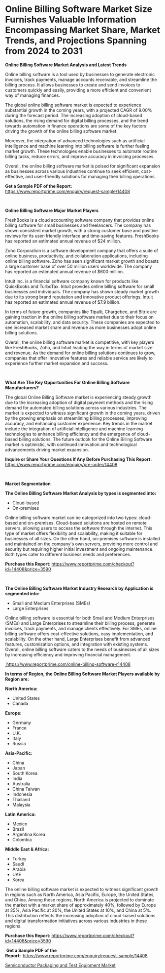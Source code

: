 <p><h1>Online Billing Software Market Size Furnishes Valuable Information Encompassing Market Share, Market Trends, and Projections Spanning from 2024 to 2031</h1></p><p><strong>Online Billing Software Market Analysis and Latest Trends</strong></p>
<p><p>Online billing software is a tool used by businesses to generate electronic invoices, track payments, manage accounts receivable, and streamline the billing process. It allows businesses to create and send invoices to customers quickly and easily, providing a more efficient and convenient way of managing finances.</p><p>The global online billing software market is expected to experience substantial growth in the coming years, with a projected CAGR of 9.00% during the forecast period. The increasing adoption of cloud-based solutions, the rising demand for digital billing processes, and the trend towards automation in finance operations are some of the key factors driving the growth of the online billing software market.</p><p>Moreover, the integration of advanced technologies such as artificial intelligence and machine learning into billing software is further fueling market growth. These technologies enable businesses to automate routine billing tasks, reduce errors, and improve accuracy in invoicing processes.</p><p>Overall, the online billing software market is poised for significant expansion as businesses across various industries continue to seek efficient, cost-effective, and user-friendly solutions for managing their billing operations.</p></p>
<p><strong>Get a Sample PDF of the Report:&nbsp;</strong> <a href="https://www.reportprime.com/enquiry/request-sample/14408">https://www.reportprime.com/enquiry/request-sample/14408</a></p>
<p>&nbsp;</p>
<p><strong>Online Billing Software Major Market Players</strong></p>
<p><p>FreshBooks is a cloud accounting software company that provides online billing software for small businesses and freelancers. The company has shown consistent market growth, with a strong customer base and positive reviews for its user-friendly interface and time-saving features. FreshBooks has reported an estimated annual revenue of $24 million.</p><p>Zoho Corporation is a software development company that offers a suite of online business, productivity, and collaboration applications, including online billing software. Zoho has seen significant market growth and boasts a large customer base of over 50 million users worldwide. The company has reported an estimated annual revenue of $600 million.</p><p>Intuit Inc. is a financial software company known for products like QuickBooks and TurboTax. Intuit provides online billing software for small businesses and individuals. The company has shown steady market growth due to its strong brand reputation and innovative product offerings. Intuit has reported an estimated annual revenue of $7.9 billion.</p><p>In terms of future growth, companies like Tipalti, Chargebee, and Bitrix are gaining traction in the online billing software market due to their focus on automation, scalability, and data security. These companies are expected to see increased market share and revenue as more businesses adopt online billing solutions.</p><p>Overall, the online billing software market is competitive, with key players like FreshBooks, Zoho, and Intuit leading the way in terms of market size and revenue. As the demand for online billing solutions continues to grow, companies that offer innovative features and reliable service are likely to experience further market expansion and success.</p></p>
<p>&nbsp;</p>
<p><strong>What Are The Key Opportunities For Online Billing Software Manufacturers?</strong></p>
<p><p>The global Online Billing Software market is experiencing steady growth due to the increasing adoption of digital payment methods and the rising demand for automated billing solutions across various industries. The market is expected to witness significant growth in the coming years, driven by the growing emphasis on streamlining billing processes, improving accuracy, and enhancing customer experience. Key trends in the market include the integration of artificial intelligence and machine learning technologies to enhance billing efficiency and the emergence of cloud-based billing solutions. The future outlook for the Online Billing Software market is optimistic, with continued innovation and technological advancements driving market expansion.</p></p>
<p><strong>Inquire or Share Your Questions If Any Before Purchasing This Report:</strong> <a href="https://www.reportprime.com/enquiry/pre-order/14408">https://www.reportprime.com/enquiry/pre-order/14408</a></p>
<p>&nbsp;</p>
<p><strong>Market Segmentation</strong></p>
<p><strong>The Online Billing Software Market Analysis by types is segmented into:</strong></p>
<p><ul><li>Cloud-based</li><li>On-premises</li></ul></p>
<p><p>Online billing software market can be categorized into two types: cloud-based and on-premises. Cloud-based solutions are hosted on remote servers, allowing users to access the software through the internet. This type of market offers flexibility and scalability, making it suitable for businesses of all sizes. On the other hand, on-premises software is installed and maintained on the company's own servers, providing more control and security but requiring higher initial investment and ongoing maintenance. Both types cater to different business needs and preferences.</p></p>
<p><strong>Purchase this Report:&nbsp;</strong><a href="https://www.reportprime.com/checkout?id=14408&price=3590">https://www.reportprime.com/checkout?id=14408&price=3590</a></p>
<p>&nbsp;</p>
<p><strong>The Online Billing Software Market Industry Research by Application is segmented into:</strong></p>
<p><ul><li>Small and Medium Enterprises (SMEs)</li><li>Large Enterprises</li></ul></p>
<p><p>Online billing software is essential for both Small and Medium Enterprises (SMEs) and Large Enterprises to streamline their billing process, generate invoices, track payments, and manage clients effectively. For SMEs, online billing software offers cost-effective solutions, easy implementation, and scalability. On the other hand, Large Enterprises benefit from advanced features, customization options, and integration with existing systems. Overall, online billing software caters to the needs of businesses of all sizes by increasing efficiency and improving financial management.</p></p>
<p><a href="https://www.reportprime.com/online-billing-software-r14408">&nbsp;https://www.reportprime.com/online-billing-software-r14408</a></p>
<p><strong>In terms of Region, the Online Billing Software Market Players available by Region are:</strong></p>
<p>
    <p> <strong> North America: </strong>
        <ul>
            <li>United States</li>
            <li>Canada</li>
        </ul>
        </p> 
    <p> <strong> Europe: </strong>
        <ul>
            <li>Germany</li>
            <li>France</li>
            <li>U.K.</li>
            <li>Italy</li>
            <li>Russia</li>
        </ul>
        </p> 
    <p> <strong> Asia-Pacific: </strong>
        <ul>
            <li>China</li>
            <li>Japan</li>
            <li>South Korea</li>
            <li>India</li>
            <li>Australia</li>
            <li>China Taiwan</li>
            <li>Indonesia</li>
            <li>Thailand</li>
            <li>Malaysia</li>
        </ul>
        </p> 
    <p> <strong> Latin America: </strong>
        <ul>
            <li>Mexico</li>
            <li>Brazil</li>
            <li>Argentina Korea</li>
            <li>Colombia</li>
        </ul>
        </p> 
    <p> <strong> Middle East & Africa: </strong>
        <ul>
            <li>Turkey</li>
            <li>Saudi</li>
            <li>Arabia</li>
            <li>UAE</li>
            <li>Korea</li>
        </ul>
    </p>
    </p>
<p><p>The online billing software market is expected to witness significant growth in regions such as North America, Asia Pacific, Europe, the United States, and China. Among these regions, North America is projected to dominate the market with a market share of approximately 40%, followed by Europe at 25%, Asia Pacific at 20%, the United States at 10%, and China at 5%. This distribution reflects the increasing adoption of cloud-based solutions and digital transformation initiatives across various industries in these regions.</p></p>
<p><strong>Purchase this Report: </strong><a href="https://www.reportprime.com/checkout?id=14408&price=3590">https://www.reportprime.com/checkout?id=14408&price=3590</a></p>
<p>&nbsp;<strong>Get a Sample PDF of the Report:&nbsp;&nbsp;</strong><a href="https://www.reportprime.com/enquiry/request-sample/14408">https://www.reportprime.com/enquiry/request-sample/14408</a></p>
<p><strong></strong></p>
<p><p><a href="https://chivalrous-flock-a86.notion.site/Semiconductor-Packaging-and-Test-Equipment-Market-Focuses-on-Market-Share-Size-and-Projected-Foreca-1195241733034ed182943da88b9b9a6b">Semiconductor Packaging and Test Equipment Market</a></p></p>